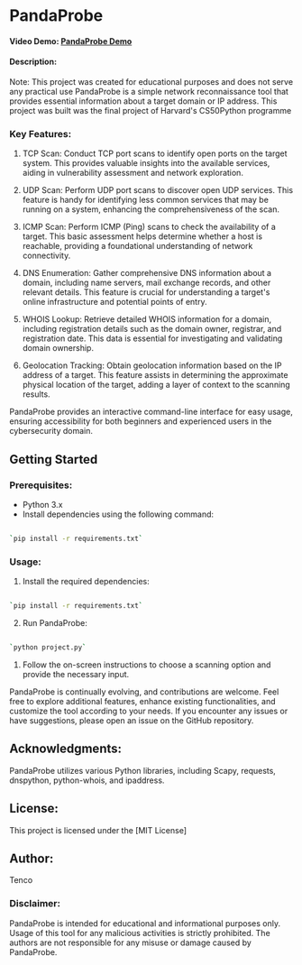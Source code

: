 PandaProbe
==========

#### Video Demo: [PandaProbe Demo](https://youtu.be/OMDjBjdE8yY)

#### Description:

Note: This project was created for educational purposes and does not serve any practical use
PandaProbe is a simple network reconnaissance tool that provides essential information about a target domain or IP address.
This project was built was the final project of Harvard's CS50Python programme

### Key Features:

1.  TCP Scan: Conduct TCP port scans to identify open ports on the target system. This provides valuable insights into the available services, aiding in vulnerability assessment and network exploration.

2.  UDP Scan: Perform UDP port scans to discover open UDP services. This feature is handy for identifying less common services that may be running on a system, enhancing the comprehensiveness of the scan.

3.  ICMP Scan: Perform ICMP (Ping) scans to check the availability of a target. This basic assessment helps determine whether a host is reachable, providing a foundational understanding of network connectivity.

4.  DNS Enumeration: Gather comprehensive DNS information about a domain, including name servers, mail exchange records, and other relevant details. This feature is crucial for understanding a target's online infrastructure and potential points of entry.

5.  WHOIS Lookup: Retrieve detailed WHOIS information for a domain, including registration details such as the domain owner, registrar, and registration date. This data is essential for investigating and validating domain ownership.

6.  Geolocation Tracking: Obtain geolocation information based on the IP address of a target. This feature assists in determining the approximate physical location of the target, adding a layer of context to the scanning results.

PandaProbe provides an interactive command-line interface for easy usage, ensuring accessibility for both beginners and experienced users in the cybersecurity domain.

Getting Started
---------------

### Prerequisites:

-   Python 3.x
-   Install dependencies using the following command:

```bash

`pip install -r requirements.txt`
```

### Usage:


1.  Install the required dependencies:

```bash

`pip install -r requirements.txt`
```

2.  Run PandaProbe:

```bash

`python project.py`
```

1.  Follow the on-screen instructions to choose a scanning option and provide the necessary input.

PandaProbe is continually evolving, and contributions are welcome. Feel free to explore additional features, enhance existing functionalities, and customize the tool according to your needs. If you encounter any issues or have suggestions, please open an issue on the GitHub repository.

Acknowledgments:
----------------

PandaProbe utilizes various Python libraries, including Scapy, requests, dnspython, python-whois, and ipaddress.

License:
--------

This project is licensed under the [MIT License]

Author:
-------

Tenco

### Disclaimer:

PandaProbe is intended for educational and informational purposes only. Usage of this tool for any malicious activities is strictly prohibited. The authors are not responsible for any misuse or damage caused by PandaProbe.

